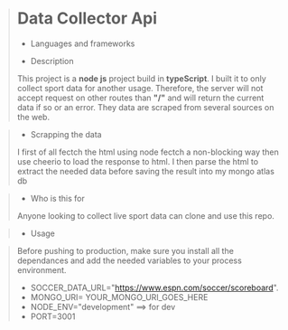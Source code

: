 > # Data Collector Api
>
> - Languages and frameworks
>
> - Description
>
> This project is a **node js** project build in **typeScript**.
> I built it to only collect sport data for another usage. Therefore, the server will not accept request
> on other routes than **"/"** and will return the current data if so or an error.
> They data are scraped from several sources on the web.

> - Scrapping the data
>
> I first of all fectch the html using node fectch a non-blocking way then use cheerio to load the response to html.
> I then parse the html to extract the needed data before saving the result into my mongo atlas db

> - Who is this for
>
> Anyone looking to collect live sport data can clone and use this repo.

> - Usage

> Before pushing to production, make sure you install all the dependances and add the needed variables to your process
> environment.
> - SOCCER_DATA_URL="https://www.espn.com/soccer/scoreboard".
> - MONGO_URI= YOUR_MONGO_URI_GOES_HERE
> - NODE_ENV="development" ==> for dev
> - PORT=3001
